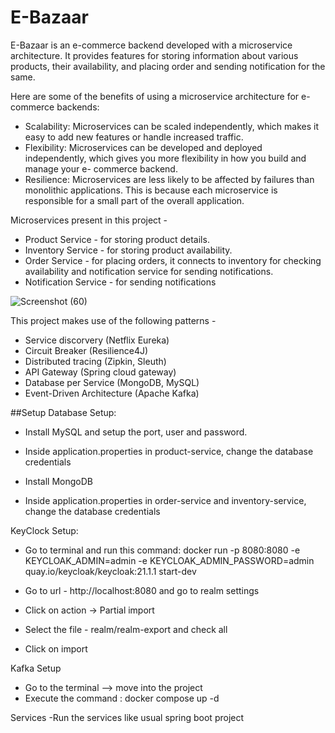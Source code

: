 # E-Bazaar
E-Bazaar is an e-commerce backend developed with a microservice architecture. It provides features for storing information about various products, their availability, and placing order and sending notification for the same.

Here are some of the benefits of using a microservice architecture for e-commerce backends:

 - Scalability: Microservices can be scaled independently, which makes it easy to add new features or handle increased traffic.
 - Flexibility: Microservices can be developed and deployed independently, which gives you more flexibility in how you build and manage your e-    commerce backend.
 - Resilience: Microservices are less likely to be affected by failures than monolithic applications. This is because each microservice is responsible for a small part of the overall application.

Microservices present in this project -
- Product Service - for storing product details.
- Inventory Service - for storing product availability.
- Order Service - for placing orders, it connects to inventory for checking availability and notification service for sending notifications.
- Notification Service - for sending notifications 


![Screenshot (60)](https://github.com/followCode/E-Bazaar/assets/47175098/a1a7ff34-5432-448c-8cb6-8d96cb935601)

This project makes use of the following patterns -
- Service discorvery (Netflix Eureka)
- Circuit Breaker (Resilience4J)
- Distributed tracing (Zipkin, Sleuth)
- API Gateway (Spring cloud gateway)
- Database per Service (MongoDB, MySQL)
- Event-Driven Architecture (Apache Kafka)

##Setup
Database Setup:
- Install MySQL and setup the port, user and password.
- Inside application.properties in product-service, change the database credentials

- Install MongoDB
- Inside application.properties in order-service and inventory-service, change the database credentials

KeyClock Setup:
- Go to terminal and run this command:
docker run -p 8080:8080 -e KEYCLOAK_ADMIN=admin -e KEYCLOAK_ADMIN_PASSWORD=admin quay.io/keycloak/keycloak:21.1.1 start-dev

- Go to url - http://localhost:8080 and go to realm settings
- Click on action -> Partial import
- Select the file - realm/realm-export and check all
- Click on import

Kafka Setup
- Go to the terminal --> move into the project 
- Execute the command : docker compose up -d

Services
-Run the services like usual spring boot project




